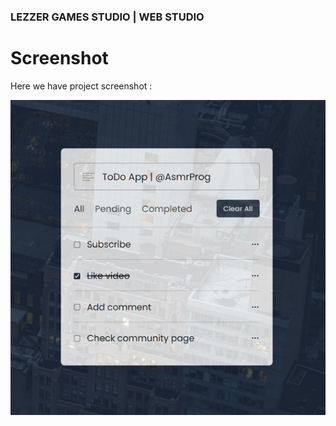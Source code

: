 
### LEZZER GAMES STUDIO | WEB STUDIO

# Screenshot
Here we have project screenshot :


![screenshot](screenshot.jpg)